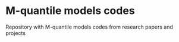 # M-quantile models codes 

Repository with M-quantile models codes from research papers and projects
